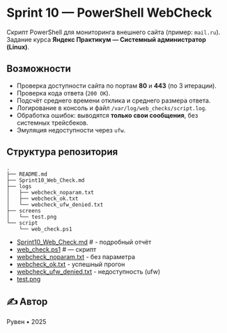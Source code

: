 # Sprint 10 — PowerShell WebCheck

Скрипт PowerShell для мониторинга внешнего сайта (пример: `mail.ru`).  
Задание курса **Яндекс Практикум — Системный администратор (Linux)**.

##  Возможности
- Проверка доступности сайта по портам **80** и **443** (по 3 итерации).
- Проверка кода ответа (`200 OK`).
- Подсчёт среднего времени отклика и среднего размера ответа.
- Логирование в консоль и файл `/var/log/web_checks/script.log`.
- Обработка ошибок: выводятся **только свои сообщения**, без системных трейсбеков.
- Эмуляция недоступности через `ufw`.

##  Структура репозитория
```
.
├── README.md
├── Sprint10_Web_Check.md
├── logs
│   ├── webcheck_noparam.txt
│   ├── webcheck_ok.txt
│   └── webcheck_ufw_denied.txt
├── screens
│   └── test.png
└── script
    └── web_check.ps1
```
 - [Sprint10_Web_Check.md](Sprint10_Web_Check.md) # - подробный отчёт
 - [web_check.ps1](script/web_check.ps1) # — скрипт
 - [webcheck_noparam.txt](logs/webcheck_noparam.txt) - без параметра
 - [webcheck_ok.txt](logs/webcheck_ok.txt) - успешный прогон
 - [webcheck_ufw_denied.txt](logs/webcheck_ufw_denied.txt) - недоступность (ufw)
 - [test.png](screens/test.png)



## ✍️ Автор
Рувен • 2025
